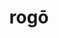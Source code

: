 ---
title: rogō
meaning: to ask
ch: [twelve, f1, f, 7r]
pos: verb
inf: rogāre
secondppstem: rog
infend: āre
thirdpp: rogāvī
fourthpp: rogātus
conjugation: first
derivative: interrogate
six: y
---
